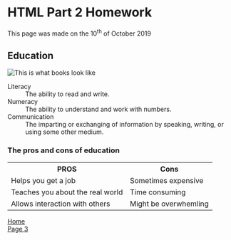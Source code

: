 <h1>HTML Part 2 Homework</h1>
<p>This page was made on the 10<sup>th</sup> of October 2019</p>

<h2>Education</h2>
<p>
<img src="https://knowledgequest.aasl.org/wp-content/uploads/2015/01/books.png" alt="This is what books look like" >
</p>

<p>
 <dl>
  <dt>Literacy</dt>
  <dd>The ability to read and write.</dd>
  <dt>Numeracy</dt>
  <dd>The ability to understand and work with numbers.</dd>
  <dt>Communication</dt>
  <dd>The imparting or exchanging of information by speaking, writing, or using some other medium.</dd>
  
  </dl>

<h3>The pros and cons of education</h3>
<table>

<tr><th> PROS </th><th> Cons </th></tr>
 <tr><td> Helps you get a job </td><td> Sometimes expensive </td></tr>
 <tr><td> Teaches you about the real world </td><td> Time consuming </td></tr>
 <tr><td> Allows interaction with others </td><td> Might be overwhemling </td></tr>
 
 
 
 
 
 
 </table>








 <p>
  <a href="index.html">Home</a> <br>
  <a href="page3.html">Page 3 </a> 
  </p>
